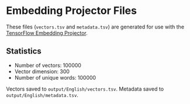 # Embedding Projector Files

These files (`vectors.tsv` and `metadata.tsv`) are generated for use with the [TensorFlow Embedding Projector](https://projector.tensorflow.org/).

## Statistics

- Number of vectors: 100000
- Vector dimension: 300
- Number of unique words: 100000

Vectors saved to `output/English/vectors.tsv`.
Metadata saved to `output/English/metadata.tsv`.
